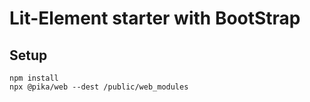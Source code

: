 # Lit-Element starter with BootStrap

## Setup

```shell
npm install
npx @pika/web --dest /public/web_modules
```